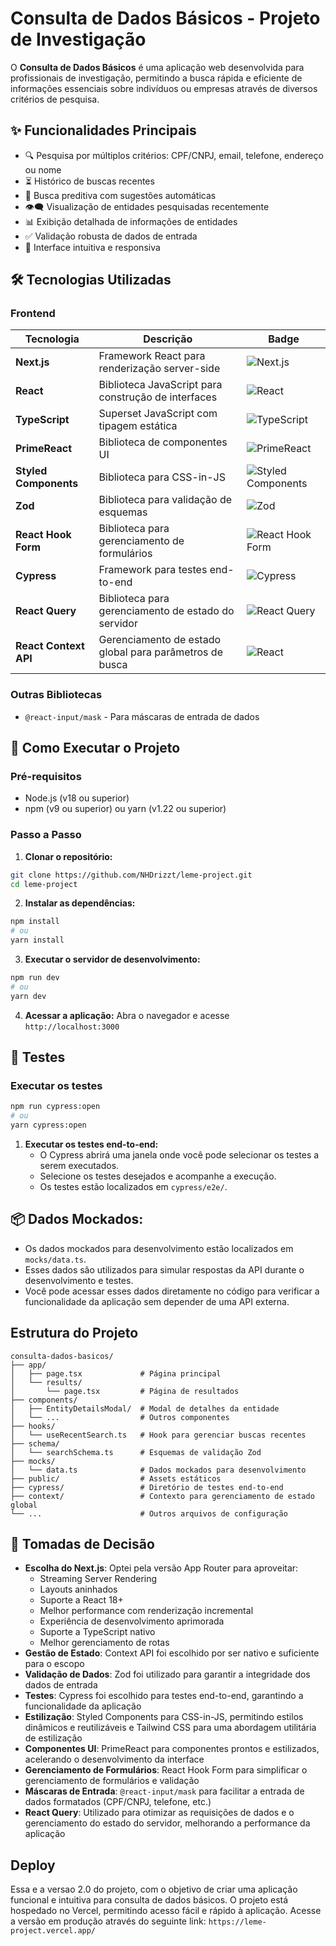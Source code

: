 # Consulta de Dados Básicos - Projeto de Investigação


O **Consulta de Dados Básicos** é uma aplicação web desenvolvida para profissionais de investigação, permitindo a busca rápida e eficiente de informações essenciais sobre indivíduos ou empresas através de diversos critérios de pesquisa.

## ✨ Funcionalidades Principais

- 🔍 Pesquisa por múltiplos critérios: CPF/CNPJ, email, telefone, endereço ou nome
- ⏳ Histórico de buscas recentes
- 📑 Busca preditiva com sugestões automáticas
- 👁️‍🗨️ Visualização de entidades pesquisadas recentemente
- 📊 Exibição detalhada de informações de entidades
- ✅ Validação robusta de dados de entrada
- 🎨 Interface intuitiva e responsiva

## 🛠️ Tecnologias Utilizadas

### Frontend
| Tecnologia | Descrição | Badge |
|------------|-----------|-------|
| **Next.js** | Framework React para renderização server-side | ![Next.js](https://img.shields.io/badge/Next.js-000000?style=for-the-badge&logo=nextdotjs&logoColor=white) |
| **React** | Biblioteca JavaScript para construção de interfaces | ![React](https://img.shields.io/badge/React-20232A?style=for-the-badge&logo=react&logoColor=61DAFB) |
| **TypeScript** | Superset JavaScript com tipagem estática | ![TypeScript](https://img.shields.io/badge/TypeScript-007ACC?style=for-the-badge&logo=typescript&logoColor=white) |
| **PrimeReact** | Biblioteca de componentes UI | ![PrimeReact](https://img.shields.io/badge/PrimeReact-1D1D1D?style=for-the-badge&logo=react&logoColor=61DAFB) |
| **Styled Components** | Biblioteca para CSS-in-JS | ![Styled Components](https://img.shields.io/badge/styled--components-DB7093?style=for-the-badge&logo=styled-components&logoColor=white) |
| **Zod** | Biblioteca para validação de esquemas | ![Zod](https://img.shields.io/badge/Zod-1D1D1D?style=for-the-badge) |
| **React Hook Form** | Biblioteca para gerenciamento de formulários | ![React Hook Form](https://img.shields.io/badge/React_Hook_Form-EC5990?style=for-the-badge&logo=react-hook-form&logoColor=white) |
| **Cypress** | Framework para testes end-to-end | ![Cypress](https://img.shields.io/badge/Cypress-17202C?style=for-the-badge&logo=cypress&logoColor=white) |
| **React Query** | Biblioteca para gerenciamento de estado do servidor | ![React Query](https://img.shields.io/badge/React_Query-FF4154?style=for-the-badge&logo=react-query&logoColor=white) |
| **React Context API** | Gerenciamento de estado global para parâmetros de busca | ![React](https://img.shields.io/badge/React_Context-61DAFB?style=for-the-badge&logo=react&logoColor=white) |


### Outras Bibliotecas
- `@react-input/mask` - Para máscaras de entrada de dados

## 🚀 Como Executar o Projeto

### Pré-requisitos
- Node.js (v18 ou superior)
- npm (v9 ou superior) ou yarn (v1.22 ou superior)

### Passo a Passo

1. **Clonar o repositório:**
```bash
git clone https://github.com/NHDrizzt/leme-project.git
cd leme-project
```

2. **Instalar as dependências:**
```bash
npm install
# ou
yarn install
```

3. **Executar o servidor de desenvolvimento:**
```bash
npm run dev
# ou
yarn dev
```

4. **Acessar a aplicação:**
Abra o navegador e acesse `http://localhost:3000`


## 🔬 Testes

### Executar os testes
```bash
npm run cypress:open
# ou
yarn cypress:open
```

1. **Executar os testes end-to-end:**
   - O Cypress abrirá uma janela onde você pode selecionar os testes a serem executados.
   - Selecione os testes desejados e acompanhe a execução.
   - Os testes estão localizados em `cypress/e2e/`.

## 📦 Dados Mockados:
   - Os dados mockados para desenvolvimento estão localizados em `mocks/data.ts`.
   - Esses dados são utilizados para simular respostas da API durante o desenvolvimento e testes.
   - Você pode acessar esses dados diretamente no código para verificar a funcionalidade da aplicação sem depender de uma API externa.


## Estrutura do Projeto

```
consulta-dados-basicos/
├── app/
│   ├── page.tsx             # Página principal
│   └── results/
│       └── page.tsx         # Página de resultados
├── components/
│   ├── EntityDetailsModal/  # Modal de detalhes da entidade
│   └── ...                  # Outros componentes
├── hooks/
│   └── useRecentSearch.ts   # Hook para gerenciar buscas recentes
├── schema/
│   └── searchSchema.ts      # Esquemas de validação Zod
├── mocks/
│   └── data.ts              # Dados mockados para desenvolvimento
├── public/                  # Assets estáticos
├── cypress/                 # Diretório de testes end-to-end
├── context/                 # Contexto para gerenciamento de estado global
└── ...                      # Outros arquivos de configuração
```


## 🧠 Tomadas de Decisão
- **Escolha do Next.js**: Optei pela versão App Router para aproveitar:
    - Streaming Server Rendering
    - Layouts aninhados
    - Suporte a React 18+
    - Melhor performance com renderização incremental 
    - Experiência de desenvolvimento aprimorada
    - Suporte a TypeScript nativo
    - Melhor gerenciamento de rotas
- **Gestão de Estado**: Context API foi escolhido por ser nativo e suficiente para o escopo
- **Validação de Dados**: Zod foi utilizado para garantir a integridade dos dados de entrada
- **Testes**: Cypress foi escolhido para testes end-to-end, garantindo a funcionalidade da aplicação
- **Estilização**: Styled Components para CSS-in-JS, permitindo estilos dinâmicos e reutilizáveis e Tailwind CSS para uma abordagem utilitária de estilização
- **Componentes UI**: PrimeReact para componentes prontos e estilizados, acelerando o desenvolvimento da interface
- **Gerenciamento de Formulários**: React Hook Form para simplificar o gerenciamento de formulários e validação
- **Máscaras de Entrada**: `@react-input/mask` para facilitar a entrada de dados formatados (CPF/CNPJ, telefone, etc.)
- **React Query**: Utilizado para otimizar as requisições de dados e o gerenciamento do estado do servidor, melhorando a performance da aplicação


## Deploy
Essa e a versao 2.0 do projeto, com o objetivo de criar uma aplicação funcional e intuitiva para consulta de dados básicos. O projeto está hospedado no Vercel, permitindo acesso fácil e rápido à aplicação. Acesse a versão em produção através do seguinte link: `https://leme-project.vercel.app/`



